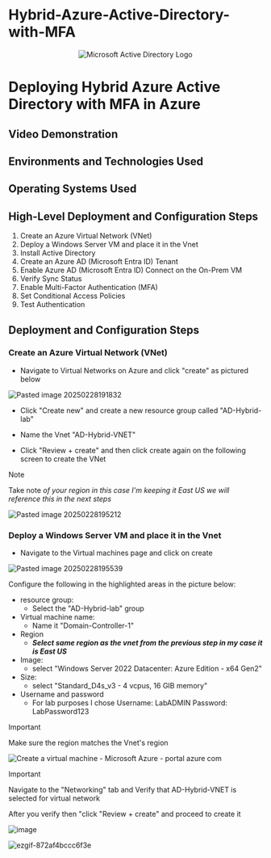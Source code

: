 # Hybrid-Azure-Active-Directory-with-MFA


<p align="center">
<img src="https://i.imgur.com/pU5A58S.png" alt="Microsoft Active Directory Logo"/>
</p>

<h1>Deploying Hybrid Azure Active Directory with MFA in Azure</h1>



<h2>Video Demonstration</h2>



<h2>Environments and Technologies Used</h2>



<h2>Operating Systems Used </h2>



<h2>High-Level Deployment and Configuration Steps</h2>

1. Create an Azure Virtual Network (VNet)
2. Deploy a Windows Server VM and place it in the Vnet
3. Install Active Directory 
4. Create an Azure AD (Microsoft Entra ID) Tenant
5. Enable Azure AD (Microsoft Entra ID)  Connect on the On-Prem VM
6. Verify Sync Status
7. Enable Multi-Factor Authentication (MFA)
8. Set Conditional Access Policies
9. Test Authentication

<h2>Deployment and Configuration Steps</h2>

### Create an Azure Virtual Network (VNet)
- Navigate to Virtual Networks on Azure and click "create" as pictured below
   
![Pasted image 20250228191832](https://github.com/user-attachments/assets/e52b2502-33b0-4e63-bf2c-f8391ec1f44f)

 
- Click "Create new" and create a new resource group called "AD-Hybrid-lab" <br>

- Name the Vnet "AD-Hybrid-VNET"

- Click "Review + create" and then click create again on the following screen to create the VNet <br>

> [!NOTE]
> Take note *of your region in this case I'm keeping it East US we will reference this in the next steps*

![Pasted image 20250228195212](https://github.com/user-attachments/assets/ec630dc3-11d7-4af7-b260-2ca4f212ee12)




### Deploy a Windows Server VM and place it in the Vnet
- Navigate to the Virtual machines page and click on create
  
![Pasted image 20250228195539](https://github.com/user-attachments/assets/8d6986e1-686c-4a5f-909c-57191158e23c)

Configure the following in the highlighted areas in the picture below:
- resource group:
   - Select the "AD-Hybrid-lab" group
- Virtual machine name:
    - Name it "Domain-Controller-1"
 - Region
    - ***Select same region as the vnet from the previous step in my case it is East US***
- Image:
   - select "Windows Server 2022 Datacenter: Azure Edition - x64 Gen2"
- Size: 
   - select "Standard_D4s_v3 - 4 vcpus, 16 GIB memory"
- Username and password
   - For lab purposes I chose Username: LabADMIN Password: LabPassword123

> [!IMPORTANT]
> Make sure the region matches the Vnet's region

![Create a virtual machine - Microsoft Azure - portal azure com](https://github.com/user-attachments/assets/32a1c163-8d6e-40c5-bca9-704d3b8a028c)

> [!IMPORTANT]
> Navigate to the "Networking" tab and Verify that AD-Hybrid-VNET is selected for virtual network

After you verify then "click "Review + create" and proceed to create it 

![image](https://github.com/user-attachments/assets/b015a682-dffa-485a-be09-c9170248d818)



![ezgif-872af4bccc6f3e](https://github.com/user-attachments/assets/8962c61e-0581-4d65-887c-30373dcba181)


